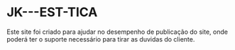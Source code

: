 # JK---EST-TICA
Este site foi criado para ajudar no desempenho de publicação do site, onde poderá ter o suporte necessário para tirar as duvidas do cliente.
